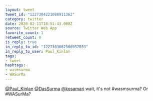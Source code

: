 ```yaml
---
layout: tweet
tweet_id: "1227304221088911362"
category: twitter
date: 2020-02-11T18:51:43.000Z
source: Twitter Web App
favorite_count: 1
retweet_count: 0
is_reply: true
in_reply_to_id: "1227303662566957059"
in_reply_to_user: Paul_Kinlan
tags:
- tweet
hashtags:
- wasmsurma
- WASurMa
---
```


[@Paul_Kinlan](https://twitter.com/@Paul_Kinlan) [@DasSurma](https://twitter.com/@DasSurma) [@kosamari](https://twitter.com/@kosamari) wait, it's not #wasmsurma? Or #WASurMa?
